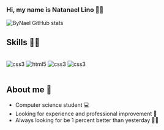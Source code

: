 ### Hi, my name is Natanael Lino ✌🏾
![ByNael GitHub stats](https://github-readme-stats.vercel.app/api?username=bynael&show_icons=true&theme=radical)

## Skills 🐱‍💻
<div style="display: inline_block"><br>
    <img align="center" alt="css3" src="https://img.shields.io/badge/PHP-777BB4?style=for-the-badge&logo=php&logoColor=white">
    <img align="center" alt="html5" src="https://img.shields.io/badge/HTML5-E34F26?style=for-the-badge&logo=html5&logoColor=white">
    <img align="center" alt="css3" src="https://img.shields.io/badge/CSS3-1572B6?style=for-the-badge&logo=css3&logoColor=white">
    <img align="center" alt="css3" src="https://img.shields.io/badge/JavaScript-F7DF1E?style=for-the-badge&logo=javascript&logoColor=black">
</div><br>

## About me 🌊

- Computer science student 💻
- Looking for experience and professional improvement 🐁
- Always looking for be 1 percent better than yesterday 🙏🏾
